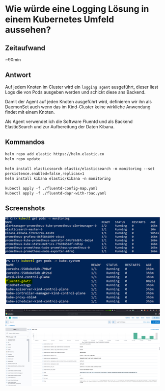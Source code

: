 # Wie würde eine Logging Lösung in einem Kubernetes Umfeld aussehen?

## Zeitaufwand 
~90min

## Antwort

Auf jedem Knoten im Cluster wird ein `logging agent` ausgeführt, dieser liest Logs die von Pods ausgeben werden und schickt diese ans Backend.

Damit der Agent auf jeden Knoten ausgeführt wird, definieren wir ihn als DaemonSet auch wenn das im Kind-Cluster keine wirkliche Anwendung findet mit einem Knoten.

Als Agent verwendet ich die Software Fluentd und als Backend ElasticSearch und zur Aufbereitung der Daten Kibana.

## Kommandos

```
helm repo add elastic https://helm.elastic.co
helm repo update

helm install elasticsearch elastic/elasticsearch -n monitoring --set persistence.enabled=false,replicas=1
helm install kibana elastic/kibana -n monitoring

kubectl apply -f ./fluentd-config-map.yaml
kubectl apply -f ./fluentd-dapr-with-rbac.yaml

```

## Screenshots

![Running Pods](../images/02_pods.PNG)

![Running Pods](../images/02_fluentd_pods.PNG)

![Kibana](../images/02_kibana.PNG)